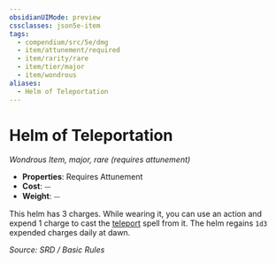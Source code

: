 ```yaml
---
obsidianUIMode: preview
cssclasses: json5e-item
tags:
  - compendium/src/5e/dmg
  - item/attunement/required
  - item/rarity/rare
  - item/tier/major
  - item/wondrous
aliases:
  - Helm of Teleportation
---
```

# Helm of Teleportation
*Wondrous Item, major, rare (requires attunement)*  

- **Properties**: Requires Attunement
- **Cost**: ⏤
- **Weight**: ⏤

This helm has 3 charges. While wearing it, you can use an action and expend 1 charge to cast the [teleport](compendium/spells/teleport.md) spell from it. The helm regains `1d3` expended charges daily at dawn.

*Source: SRD / Basic Rules*